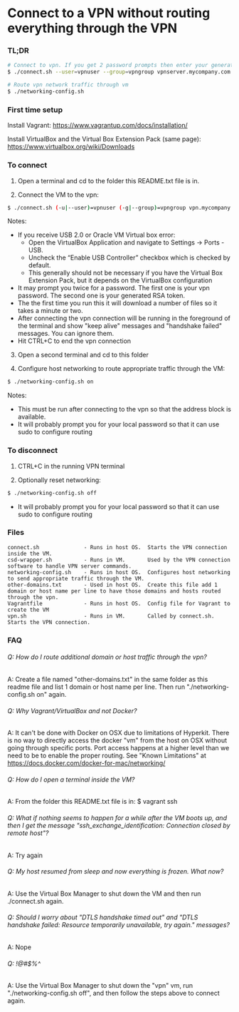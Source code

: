 
# Connect to a VPN without routing everything through the VPN

### TL;DR

```bash
# Connect to vpn. If you get 2 password prompts then enter your generated RSA token at the second password prompt.
$ ./connect.sh --user=vpnuser --group=vpngroup vpnserver.mycompany.com

# Route vpn network traffic through vm
$ ./networking-config.sh
```

### First time setup

Install Vagrant: https://www.vagrantup.com/docs/installation/

Install VirtualBox and the Virtual Box Extension Pack (same page): https://www.virtualbox.org/wiki/Downloads


### To connect

1. Open a terminal and cd to the folder this README.txt file is in.

2. Connect the VM to the vpn: 

```bash
$ ./connect.sh (-u|--user)=vpnuser (-g|--group)=vpngroup vpn.mycompany.com
```

Notes:
- If you receive USB 2.0 or Oracle VM Virtual box error:
  - Open the VirtualBox Application and navigate to Settings -> Ports - USB.
  - Uncheck the “Enable USB Controller” checkbox which is checked by default.	
  - This generally should not be necessary if you have the Virtual Box Extension Pack, but it depends on the VirtualBox configuration
- It may prompt you twice for a password. The first one is your vpn password. The second one is your generated RSA token.
- The the first time you run this it will download a number of files so it takes a minute or two.
- After connecting the vpn connection will be running in the foreground of the terminal and show "keep alive" messages and "handshake failed" messages. You can ignore them.
- Hit CTRL+C to end the vpn connection

3. Open a second terminal and cd to this folder

4. Configure host networking to route appropriate traffic through the VM:

```bash
$ ./networking-config.sh on
```

Notes:
- This must be run after connecting to the vpn so that the address block is available.
- It will probably prompt you for your local password so that it can use sudo to configure routing


### To disconnect
1. CTRL+C in the running VPN terminal

2. Optionally reset networking:

```bash
$ ./networking-config.sh off
```

- It will probably prompt you for your local password so that it can use sudo to configure routing

### Files
```
connect.sh              - Runs in host OS.  Starts the VPN connection inside the VM.
csd-wrapper.sh          - Runs in VM.       Used by the VPN connection software to handle VPN server commands.
networking-config.sh    - Runs in host OS.  Configures host networking to send appropriate traffic through the VM.
other-domains.txt       - Used in host OS.  Create this file add 1 domain or host name per line to have those domains and hosts routed through the vpn.
Vagrantfile             - Runs in host OS.  Config file for Vagrant to create the VM
vpn.sh                  - Runs in VM.       Called by connect.sh. Starts the VPN connection.
```


### FAQ
###### Q: How do I route additional domain or host traffic through the vpn?

A: Create a file named "other-domains.txt" in the same folder as this readme file and list 1 domain or host name per line. Then run "./networking-config.sh on" again.

###### Q: Why Vagrant/VirtualBox and not Docker?

A: It can't be done with Docker on OSX due to limitations of Hyperkit. There is no way to directly access the docker "vm" from the host on OSX without going through specific ports. Port access happens at a higher level than we need to be to enable the proper routing. See "Known Limitations" at https://docs.docker.com/docker-for-mac/networking/

###### Q: How do I open a terminal inside the VM?

A: From the folder this README.txt file is in: $ vagrant ssh

###### Q: What if nothing seems to happen for a while after the VM boots up, and then I get the message "ssh_exchange_identification: Connection closed by remote host"?

A: Try again

###### Q: My host resumed from sleep and now everything is frozen. What now?

A: Use the Virtual Box Manager to shut down the VM and then run ./connect.sh again.

###### Q: Should I worry about "DTLS handshake timed out" and "DTLS handshake failed: Resource temporarily unavailable, try again." messages?

A: Nope

###### Q: !@#$%^

A: Use the Virtual Box Manager to shut down the "vpn" vm, run "./networking-config.sh off", and then follow the steps above to connect again.
